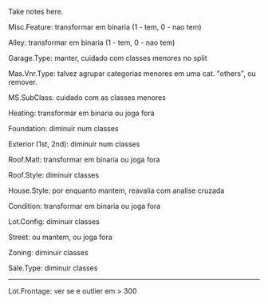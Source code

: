 Take notes here.

Misc.Feature: transformar em binaria (1 - tem, 0 - nao tem)

Alley: transformar em binaria (1 - tem, 0 - nao tem)

Garage.Type: manter, cuidado com classes menores no split

Mas.Vnr.Type: talvez agrupar categorias menores em uma cat. "others", ou remover.

MS.SubClass: cuidado com as classes menores

Heating: transformar em binaria ou joga fora

Foundation: diminuir num classes

Exterior (1st, 2nd): diminuir num classes

Roof.Matl: transformar em binaria ou joga fora

Roof.Style: diminuir classes

House.Style: por enquanto mantem, reavalia com analise cruzada

Condition: transformar em binaria ou joga fora

Lot.Config: diminuir classes

Street: ou mantem, ou joga fora

Zoning: diminuir classes

Sale.Type: diminuir classes

---

Lot.Frontage: ver se e outlier em > 300
